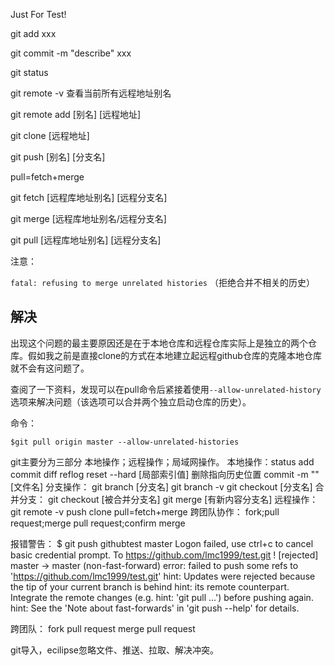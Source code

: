 Just For Test!

git add xxx

git commit -m "describe"  xxx

git status

git remote -v 查看当前所有远程地址别名

git remote add [别名] [远程地址]

git clone [远程地址]

git push [别名] [分支名]

pull=fetch+merge

git fetch [远程库地址别名] [远程分支名] 

git merge [远程库地址别名/远程分支名] 

git pull [远程库地址别名] [远程分支名]

注意：

`fatal: refusing to merge unrelated histories`
（拒绝合并不相关的历史）

## 解决

出现这个问题的最主要原因还是在于本地仓库和远程仓库实际上是独立的两个仓库。假如我之前是直接clone的方式在本地建立起远程github仓库的克隆本地仓库就不会有这问题了。

查阅了一下资料，发现可以在pull命令后紧接着使用`--allow-unrelated-history`选项来解决问题（该选项可以合并两个独立启动仓库的历史）。

命令：

```git
$git pull origin master --allow-unrelated-histories
```

git主要分为三部分 本地操作；远程操作；局域网操作。 本地操作：status add commit diff reflog reset --hard [局部索引值] 删除指向历史位置 commit -m "" [文件名] 分支操作： git branch [分支名] git branch -v git checkout [分支名] 合并分支： git checkout [被合并分支名] git merge [有新内容分支名] 远程操作： git remote -v push clone pull=fetch+merge 跨团队协作： fork;pull request;merge pull request;confirm merge

报错警告： $ git push githubtest master Logon failed, use ctrl+c to cancel basic credential prompt. To https://github.com/lmc1999/test.git ! [rejected] master -> master (non-fast-forward) error: failed to push some refs to 'https://github.com/lmc1999/test.git' hint: Updates were rejected because the tip of your current branch is behind hint: its remote counterpart. Integrate the remote changes (e.g. hint: 'git pull ...') before pushing again. hint: See the 'Note about fast-forwards' in 'git push --help' for details.

跨团队： fork pull request merge pull request

git导入，ecilipse忽略文件、推送、拉取、解决冲突。